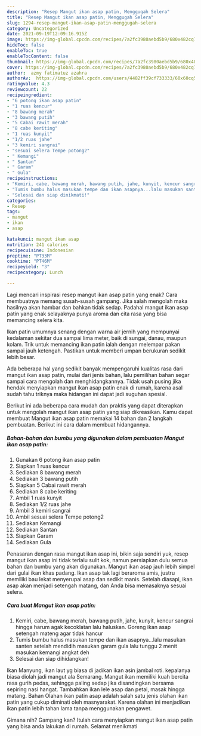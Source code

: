 ```yaml
---
description: "Resep Mangut ikan asap patin, Menggugah Selera"
title: "Resep Mangut ikan asap patin, Menggugah Selera"
slug: 1294-resep-mangut-ikan-asap-patin-menggugah-selera
category: Uncategorized
date: 2021-09-19T12:09:16.915Z
image: https://img-global.cpcdn.com/recipes/7a2fc3980aebd5b9/680x482cq70/mangut-ikan-asap-patin-foto-resep-utama.jpg
hideToc: false
enableToc: true
enableTocContent: false
thumbnail: https://img-global.cpcdn.com/recipes/7a2fc3980aebd5b9/680x482cq70/mangut-ikan-asap-patin-foto-resep-utama.jpg
cover: https://img-global.cpcdn.com/recipes/7a2fc3980aebd5b9/680x482cq70/mangut-ikan-asap-patin-foto-resep-utama.jpg
author:  azmy fatimatuz azahra
authorAv:  https://img-global.cpcdn.com/users/4482ff39cf733333/60x60cq50/avatar.jpg
ratingvalue: 4.3
reviewcount: 22
recipeingredient:
- "6 potong ikan asap patin"
- "1 ruas kencur"
- "8 bawang merah"
- "3 bawang putih"
- "5 Cabai rawit merah"
- "8 cabe keriting"
- "1 ruas kunyit"
- "1/2 ruas jahe"
- "3 kemiri sangrai"
- "sesuai selera Tempe potong2"
- " Kemangi"
- " Santan"
- " Garam"
- " Gula"
recipeinstructions:
- "Kemiri, cabe, bawang merah, bawang putih, jahe, kunyit, kencur sangrai hingga harum agak kecoklatan lalu haluskan. Goreng ikan asap setengah mateng agar tidak hancur"
- "Tumis bumbu halus masukan tempe dan ikan asapnya...lalu masukan santen setelah mendidih masukan garam gula lalu tunggu 2 menit masukan kemangi angkat deh"
- "Selesai dan siap dinikmati!"
categories:
- Resep
tags:
- mangut
- ikan
- asap

katakunci: mangut ikan asap 
nutrition: 241 calories
recipecuisine: Indonesian
preptime: "PT33M"
cooktime: "PT46M"
recipeyield: "3"
recipecategory: Lunch

---
```



Lagi mencari inspirasi resep mangut ikan asap patin yang enak? Cara membuatnya memang susah-susah gampang. Jika salah mengolah maka hasilnya akan hambar dan bahkan tidak sedap. Padahal mangut ikan asap patin yang enak selayaknya punya aroma dan cita rasa yang bisa memancing selera kita.


Ikan patin umumnya senang dengan warna air jernih yang mempunyai kedalaman sekitar dua sampai lima meter, baik di sungai, danau, maupun kolam. Trik untuk memancing ikan patin ialah dengan melempar pakan sampai jauh ketengah. Pastikan untuk memberi umpan berukuran sedikit lebih besar.

Ada beberapa hal yang sedikit banyak mempengaruhi kualitas rasa dari mangut ikan asap patin, mulai dari jenis bahan, lalu pemilihan bahan segar sampai cara mengolah dan menghidangkannya. Tidak usah pusing jika hendak menyiapkan mangut ikan asap patin enak di rumah, karena asal sudah tahu triknya maka hidangan ini dapat jadi suguhan spesial.


Berikut ini ada beberapa cara mudah dan praktis yang dapat diterapkan untuk mengolah mangut ikan asap patin yang siap dikreasikan. Kamu dapat membuat Mangut ikan asap patin memakai 14 bahan dan 2 langkah pembuatan. Berikut ini cara dalam membuat hidangannya.

<!--inarticleads1-->

##### Bahan-bahan dan bumbu yang digunakan dalam pembuatan Mangut ikan asap patin:

1. Gunakan 6 potong ikan asap patin
1. Siapkan 1 ruas kencur
1. Sediakan 8 bawang merah
1. Sediakan 3 bawang putih
1. Siapkan 5 Cabai rawit merah
1. Sediakan 8 cabe keriting
1. Ambil 1 ruas kunyit
1. Sediakan 1/2 ruas jahe
1. Ambil 3 kemiri sangrai
1. Ambil sesuai selera Tempe potong2
1. Sediakan  Kemangi
1. Sediakan  Santan
1. Siapkan  Garam
1. Sediakan  Gula


Penasaran dengan rasa mangut ikan asap ini, bikin saja sendiri yuk, resep mangut ikan asap ini tidak terlalu sulit kok, namun persiapkan dulu semua bahan dan bumbu yang akan digunakan. Mangut ikan asap jauh lebih simpel dari gulai ikan khas padang. Ikan asap tak lagi beraroma amis, justru memiliki bau lekat menyerupai asap dan sedikit manis. Setelah diasapi, ikan asap akan menjadi setengah matang, dan Anda bisa memasaknya sesuai selera. 

<!--inarticleads2-->

##### Cara buat Mangut ikan asap patin:

1. Kemiri, cabe, bawang merah, bawang putih, jahe, kunyit, kencur sangrai hingga harum agak kecoklatan lalu haluskan. Goreng ikan asap setengah mateng agar tidak hancur
1. Tumis bumbu halus masukan tempe dan ikan asapnya...lalu masukan santen setelah mendidih masukan garam gula lalu tunggu 2 menit masukan kemangi angkat deh
1. Selesai dan siap dihidangkan!

Ikan Manyung, ikan laut yg biasa di jadikan ikan asin jambal roti. kepalanya biasa diolah jadi mangut ala Semarang. Mangut ikan memiliki kuah bercita rasa gurih pedas, sehingga paling sedap jika disandingkan bersama sepiring nasi hangat. Tambahkan ikan lele asap dan petai, masak hingga matang. Bahan Olahan ikan patin asap adalah salah satu jenis olahan ikan patin yang cukup diminati oleh masnyarakat. Karena olahan ini menjadikan ikan patin lebih tahan lama tanpa menggunakan pengawet. 

Gimana nih? Gampang kan? Itulah cara menyiapkan mangut ikan asap patin yang bisa anda lakukan di rumah. Selamat menikmati
